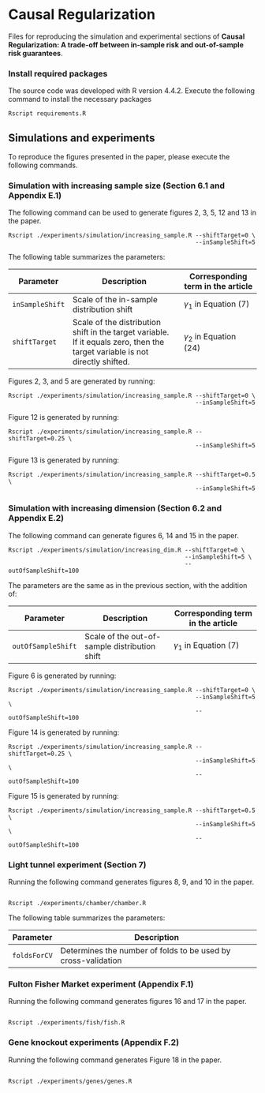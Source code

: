 # Causal Regularization

Files for reproducing the simulation and experimental sections of **Causal
Regularization: A trade-off between in-sample risk
and out-of-sample risk guarantees**.

### Install required packages

The source code was developed with R version 4.4.2. Execute the following
command to install the necessary packages

```
Rscript requirements.R
```

## Simulations and experiments

To reproduce the figures presented in the paper, please execute the
following commands.

### Simulation with increasing sample size (Section 6.1 and Appendix E.1)

The following command can be used to generate figures 2, 3, 5, 12 and 13 in the
paper.

```
Rscript ./experiments/simulation/increasing_sample.R --shiftTarget=0 \
                                                     --inSampleShift=5 
```

The following table summarizes the parameters:

| Parameter       | Description                                                                                                                  | Corresponding term in the article |
|-----------------|------------------------------------------------------------------------------------------------------------------------------|-----------------------------------|
| `inSampleShift` | Scale of the in-sample distribution shift                                                                                    | $\gamma_1$ in Equation (7)        |
| `shiftTarget`   | Scale of the distribution shift in the target variable. If it equals zero, then the target variable is not directly shifted. | $\gamma_2$ in Equation (24)       |

Figures 2, 3, and 5 are generated by running:

```
Rscript ./experiments/simulation/increasing_sample.R --shiftTarget=0 \
                                                     --inSampleShift=5
```

Figure 12 is generated by running:

```
Rscript ./experiments/simulation/increasing_sample.R --shiftTarget=0.25 \
                                                     --inSampleShift=5
```

Figure 13 is generated by running:

```
Rscript ./experiments/simulation/increasing_sample.R --shiftTarget=0.5 \
                                                     --inSampleShift=5
```

### Simulation with increasing dimension (Section 6.2 and Appendix E.2)

The following command can generate figures 6, 14 and 15 in the paper.

```
Rscript ./experiments/simulation/increasing_dim.R --shiftTarget=0 \
                                                  --inSampleShift=5 \
                                                  --outOfSampleShift=100
```

The parameters are the same as in the previous section, with the addition of:

| Parameter          | Description                                   | Corresponding term in the article |
|--------------------|-----------------------------------------------|-----------------------------------|
| `outOfSampleShift` | Scale of the out-of-sample distribution shift | $\gamma_1$ in Equation (7)        |

Figure 6 is generated by running:

```
Rscript ./experiments/simulation/increasing_sample.R --shiftTarget=0 \
                                                     --inSampleShift=5 \
                                                     --outOfSampleShift=100
```

Figure 14 is generated by running:

```
Rscript ./experiments/simulation/increasing_sample.R --shiftTarget=0.25 \
                                                     --inSampleShift=5 \
                                                     --outOfSampleShift=100
```

Figure 15 is generated by running:

```
Rscript ./experiments/simulation/increasing_sample.R --shiftTarget=0.5 \
                                                     --inSampleShift=5 \
                                                     --outOfSampleShift=100
```

### Light tunnel experiment (Section 7)

Running the following command generates figures 8, 9, and 10 in the paper.

```

Rscript ./experiments/chamber/chamber.R

```

The following table summarizes the parameters:

| Parameter    | Description                                                   |
|--------------|---------------------------------------------------------------|
| `foldsForCV` | Determines the number of folds to be used by cross-validation |

### Fulton Fisher Market experiment (Appendix F.1)

Running the following command generates figures 16 and 17 in the paper.

```

Rscript ./experiments/fish/fish.R

```

### Gene knockout experiments (Appendix F.2)

Running the following command generates Figure 18 in the paper.

```

Rscript ./experiments/genes/genes.R

```